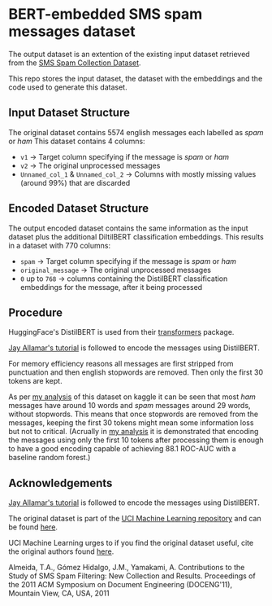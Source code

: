 # BERT-embedded SMS spam messages dataset

The output dataset is an extention of the existing input dataset retrieved from the [SMS Spam Collection Dataset](https://www.kaggle.com/uciml/sms-spam-collection-dataset).

This repo stores the input dataset, the dataset with the embeddings and the code used to generate this dataset.

## Input Dataset Structure
The original dataset contains 5574 english messages each labelled as *spam* or *ham*
This dataset contains 4 columns:

- `v1` -> Target column specifying if the message is *spam* or *ham*
- `v2` -> The original unprocessed messages
- `Unnamed_col_1` & `Unnamed_col_2` -> Columns with mostly missing values (around 99%) that are discarded

## Encoded Dataset Structure

The output encoded dataset contains the same information as the input dataset plus the additional DiltilBERT classification embeddings. This results in a dataset with 770 columns:

- `spam` -> Target column specifying if the message is *spam* or *ham*
- `original_message` -> The original unprocessed messages
- `0` up to `768` -> columns containing the DistilBERT classification embeddings for the message, after it being processed

## Procedure

HuggingFace's DistilBERT is used from their [transformers](https://github.com/huggingface/transformers) package.

[Jay Allamar's tutorial](http://jalammar.github.io/a-visual-guide-to-using-bert-for-the-first-time/) is followed to encode the messages using DistilBERT.

For memory efficiency reasons all messages are first stripped from punctuation and then english stopwords are removed. Then only the first 30 tokens are kept.

As per [my analysis](https://www.kaggle.com/mrlucasfischer/bert-the-spam-detector-that-uses-just-10-words) of this dataset on kaggle it can be seen that most *ham* messages have around 10 words and *spam* messages around 29 words, without stopwords. This means that once stopwords are removed from the messages, keeping the first 30 tokens might mean some information loss but not to critical. (Acrually in [my analysis](https://www.kaggle.com/mrlucasfischer/bert-the-spam-detector-that-uses-just-10-words) it is demonstrated that encoding the messages using only the first 10 tokens after processing them is enough to have a good encoding capable of achieving 88.1 ROC-AUC with a baseline random forest.)

## Acknowledgements

[Jay Allamar's tutorial](http://jalammar.github.io/a-visual-guide-to-using-bert-for-the-first-time/) is followed to encode the messages using DistilBERT.

The original dataset is part of the [UCI Machine Learning repository](https://archive.ics.uci.edu/ml/index.php) and can be found [here](https://archive.ics.uci.edu/ml/datasets/SMS+Spam+Collection).

UCI Machine Learning urges to if you find the original dataset useful, cite the original authors found [here](http://www.dt.fee.unicamp.br/~tiago/smsspamcollection/).

Almeida, T.A., Gómez Hidalgo, J.M., Yamakami, A. Contributions to the Study of SMS Spam Filtering: New Collection and Results.  Proceedings of the 2011 ACM Symposium on Document Engineering (DOCENG'11), Mountain View, CA, USA, 2011
